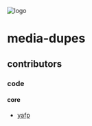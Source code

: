 ![logo](https://raw.githubusercontent.com/yafp/media-dupes/master/.github/logo/128x128.png)

# media-dupes

## contributors

### code
#### core
* [yafp](https://github.com/yafp/)
